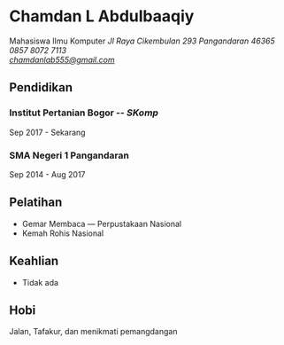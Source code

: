 # Chamdan L Abdulbaaqiy
Mahasiswa Ilmu Komputer
*Jl Raya Cikembulan 293 Pangandaran 46365*\
*0857 8072 7113*\
*chamdanlab555@gmail.com*

## Pendidikan
### Institut Pertanian Bogor -- *SKomp*
Sep 2017 - Sekarang
### SMA Negeri 1 Pangandaran
Sep 2014 - Aug 2017

## Pelatihan
 - Gemar Membaca — Perpustakaan Nasional
 - Kemah Rohis Nasional
 
## Keahlian
 - Tidak ada
## Hobi
Jalan, Tafakur, dan menikmati pemangdangan
